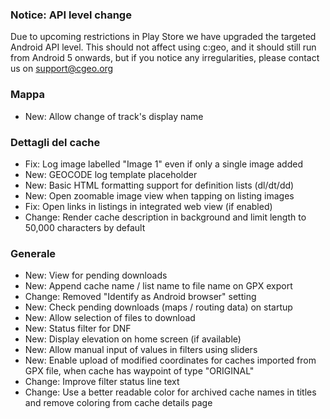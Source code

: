 
### Notice: API level change
Due to upcoming restrictions in Play Store we have upgraded the targeted Android API level. This should not affect using c:geo, and it should still run from Android 5 onwards, but if you notice any irregularities, please contact us on support@cgeo.org

### Mappa
- New: Allow change of track's display name

### Dettagli del cache
- Fix: Log image labelled "Image 1" even if only a single image added
- New: GEOCODE log template placeholder
- New: Basic HTML formatting support for definition lists (dl/dt/dd)
- New: Open zoomable image view when tapping on listing images
- Fix: Open links in listings in integrated web view (if enabled)
- Change: Render cache description in background and limit length to 50,000 characters by default

### Generale
- New: View for pending downloads
- New: Append cache name / list name to file name on GPX export
- Change: Removed "Identify as Android browser" setting
- New: Check pending downloads (maps / routing data) on startup
- New: Allow selection of files to download
- New: Status filter for DNF
- New: Display elevation on home screen (if available)
- New: Allow manual input of values in filters using sliders
- New: Enable upload of modified coordinates for caches imported from GPX file, when cache has waypoint of type "ORIGINAL"
- Change: Improve filter status line text
- Change: Use a better readable color for archived cache names in titles and remove coloring from cache details page
